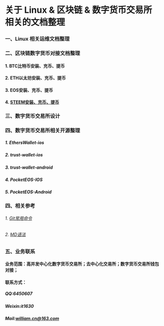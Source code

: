 # 关于 Linux & 区块链 & 数字货币交易所相关的文档整理

### 一、Linux 相关运维文档整理


### 二、区块链数字货币对接文档整理
#### 1. BTC比特币安装、充币、提币
#### 2. ETH以太坊安装、充币、提币
#### 3. EOS安装、充币、提币
#### 4. [STEEM安装、充币、提币](doc/STEEM.md)


### 三、数字货币交易所设计





### 四、数字货币交易所相关开源整理
##### 1. EthersWallet-ios
##### 2. trust-wallet-ios
##### 3. trust-wallet-android
##### 4. PocketEOS-IOS
##### 5. PocketEOS-Android


### 四、相关参考 
###### 1. [Git常用命令](http://www.cnblogs.com/chenwolong/p/GIT.html)
###### 2. [MD语法](https://www.cnblogs.com/liugang-vip/p/6337580.html)


### 五、业务联系
#### 业务范围：高并发中心化数字货币交易所；去中心化交易所；数字货币交易所钱包对接；
#### 联系方式：
##### QQ:6450607 
##### Weixin:it1630 
##### Mail:william.cn@163.com
